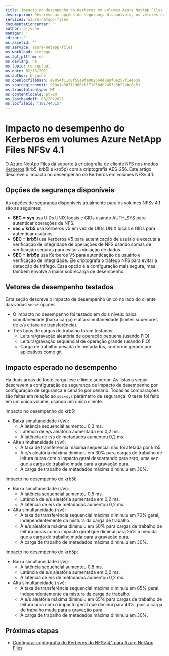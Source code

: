 ```yaml
---
title: Impacto no desempenho do Kerberos em volumes Azure NetApp Files NFSv 4.1 | Microsoft Docs
description: Descreve as opções de segurança disponíveis, os vetores de desempenho testados e o impacto de desempenho esperado do Kerberos em volumes Azure NetApp Files NFSv 4.1.
services: azure-netapp-files
documentationcenter: ''
author: b-juche
manager: ''
editor: ''
ms.assetid: ''
ms.service: azure-netapp-files
ms.workload: storage
ms.tgt_pltfrm: na
ms.devlang: na
ms.topic: conceptual
ms.date: 02/18/2021
ms.author: b-juche
ms.openlocfilehash: e9054f11c8f55e9fe00266840a9f6e257f14e659
ms.sourcegitcommit: 910a1a38711966cb171050db245fc3b22abc8c5f
ms.translationtype: MT
ms.contentlocale: pt-BR
ms.lasthandoff: 03/20/2021
ms.locfileid: "101744315"
---
```

# <a name="performance-impact-of-kerberos-on-azure-netapp-files-nfsv41-volumes"></a>Impacto no desempenho do Kerberos em volumes Azure NetApp Files NFSv 4.1

O Azure NetApp Files dá suporte à [criptografia de cliente NFS nos modos Kerberos](configure-kerberos-encryption.md) (krb5, krb5i e krb5p) com a criptografia AES-256. Este artigo descreve o impacto no desempenho do Kerberos em volumes NFSv 4.1. 

## <a name="available-security-options"></a>Opções de segurança disponíveis 

As opções de segurança disponíveis atualmente para os volumes NFSv 4.1 são as seguintes: 

* **SEC = sys** usa UIDs UNIX locais e GIDs usando AUTH_SYS para autenticar operações de NFS.
* **sec = krb5** usa Kerberos v5 em vez de UIDs UNIX locais e GIDs para autenticar usuários.
* **SEC = krb5i** usa Kerberos V5 para autenticação de usuário e executa a verificação de integridade de operações de NFS usando somas de verificação seguras para evitar a violação de dados.
* **SEC = krb5p** usa Kerberos V5 para autenticação de usuário e verificação de integridade. Ele criptografa o tráfego NFS para evitar a detecção de tráfego. Essa opção é a configuração mais segura, mas também envolve a maior sobrecarga de desempenho.

## <a name="performance-vectors-tested"></a>Vetores de desempenho testados

Esta seção descreve o impacto de desempenho único no lado do cliente das várias `sec=*` opções.

* O impacto no desempenho foi testado em dois níveis: baixa simultaneidade (baixa carga) e alta simultaneidade (limites superiores de e/s e taxa de transferência).  
* Três tipos de cargas de trabalho foram testadas:  
    * Leitura/gravação aleatória de operação pequena (usando FIO)
    * Leitura/gravação sequencial de operação grande (usando FIO)
    * Carga de trabalho pesada de metadados, conforme gerado por aplicativos como git

## <a name="expected-performance-impact"></a>Impacto esperado no desempenho 

Há duas áreas de foco: carga leve e limite superior. As listas a seguir descrevem a configuração de segurança de impacto de desempenho por configuração de segurança e cenário por cenário. Todas as comparações são feitas em relação ao `sec=sys` parâmetro de segurança. O teste foi feito em um único volume, usando um único cliente. 

Impacto no desempenho do krb5:

* Baixa simultaneidade (r/w):
    * A latência sequencial aumentou 0,3 ms.
    * Latência de e/s aleatória aumentada em 0,2 ms.
    * A latência de e/s de metadados aumentou 0,2 ms.
* Alta simultaneidade (r/w): 
    * A taxa de transferência máxima sequencial não foi afetada por krb5.
    * A e/s aleatória máxima diminuiu em 30% para cargas de trabalho de leitura puras com o impacto geral descartando para zero, uma vez que a carga de trabalho muda para a gravação pura. 
    * A carga de trabalho de metadados máxima diminuiu em 30%.

Impacto no desempenho do krb5i: 

* Baixa simultaneidade (r/w):
    * A latência sequencial aumentou 0,5 ms.
    * Latência de e/s aleatória aumentada em 0,2 ms.
    * A latência de e/s de metadados aumentou 0,2 ms.
* Alta simultaneidade (r/w): 
    * A taxa de transferência sequencial máxima diminuiu em 70% geral, independentemente da mistura da carga de trabalho.
    * A e/s aleatória máxima diminuiu em 50% para cargas de trabalho de leitura puras com o impacto geral que diminui para 25% à medida que a carga de trabalho muda para a gravação pura. 
    * A carga de trabalho de metadados máxima diminuiu em 30%.

Impacto no desempenho do krb5p:

* Baixa simultaneidade (r/w):
    * A latência sequencial aumentou 0,8 ms.
    * Latência de e/s aleatória aumentada em 0,2 ms.
    * A latência de e/s de metadados aumentou 0,2 ms.
* Alta simultaneidade (r/w): 
    * A taxa de transferência sequencial máxima diminuiu em 85% geral, independentemente da mistura da carga de trabalho. 
    * A e/s aleatória máxima diminuiu em 65% para cargas de trabalho de leitura pura com o impacto geral que diminui para 43%, pois a carga de trabalho muda para a gravação pura. 
    * A carga de trabalho de metadados máxima diminuiu em 30%.

## <a name="next-steps"></a>Próximas etapas  

* [Configurar criptografia do Kerberos do NFSv 4.1 para Azure NetApp Files](configure-kerberos-encryption.md) 
